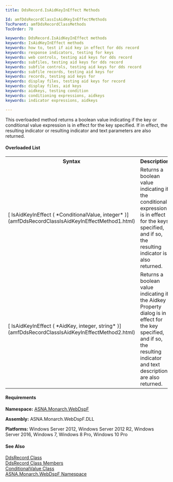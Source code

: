 ```yaml
---
title: DdsRecord.IsAidKeyInEffect Methods

Id: amfDdsRecordClassIsAidKeyInEffectMethods
TocParent: amfDdsRecordClassMethods
TocOrder: 70

keywords: DdsRecord.IsAidKeyInEffect methods
keywords: IsAidKeyInEffect methods
keywords: how to, test if aid key in effect for dds record
keywords: response indicators, testing for keys
keywords: web controls, testing aid keys for dds record
keywords: subfiles, testing aid keys for dds record
keywords: subfile controls, testing aid keys for dds record
keywords: subfile records, testing aid keys for
keywords: records, testing aid keys for
keywords: display files, testing aid keys for record
keywords: display files, aid keys
keywords: aidkeys, testing condition
keywords: conditioning expressions, aidkeys
keywords: indicator expressions, aidkeys

---
```


This overloaded method returns a boolean value indicating if the key or conditional value expression is in effect for the key specified. If in effect, the resulting indicator or resulting indicator and text parameters are also returned.

#### Overloaded List
<table class="mytable" cellspacing="0" cellpadding="4" width="90%">
          <colgroup><col width="40%" /><col width="50%" />
          </colgroup>
          <tr><th>Syntax</th>
          <th>Description</th>
          </tr>
            <tr>
              <td>[
              IsAidKeyInEffect ( *ConditionalValue, integer* )](amfDdsRecordClassIsAidKeyInEffectMethod1.html)
              </td>
              <td>Returns a boolean value
            indicating if the conditional expression is in effect
            for the keys specified, and if so, the resulting
            indicator is also returned.</td>
            </tr>
            <tr>
              <td>[
              IsAidKeyInEffect ( *AidKey, integer, string* )](amfDdsRecordClassIsAidKeyInEffectMethod2.html)
              </td>
              <td>Returns a boolean value
            indicating if the Aidkey Property dialog is in
            effect for the key specified, and if so,
            the resulting indicator and text description are
            also returned.</td>
            </tr>
</table>

<!-- -->

#### Requirements
**Namespace:** [ASNA.Monarch.WebDspF](amfWebDspFNamespace.html)

**Assembly:** ASNA.Monarch.WebDspF.DLL

**Platforms:** Windows Server 2012, Windows Server 2012 R2, Windows Server 2016, Windows 7, Windows 8 Pro, Windows 10 Pro

#### See Also
[DdsRecord Class](amfDdsRecordClass.html)<br />[DdsRecord Class Members](amfDdsRecordClassMembers.html)<br />[ ConditionalValue Class](amfConditionalValueClass.html) <br />[ ASNA.Monarch.WebDspF Namespace](amfWebDspFNamespace.html)

